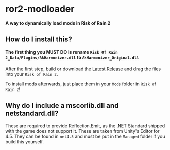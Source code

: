 # ror2-modloader
#### A way to dynamically load mods in Risk of Rain 2

## How do I install this?

#### The first thing you **MUST DO** is rename `Risk Of Rain 2_Data/Plugins/AkHarmonizer.dll` to `AkHarmonizer_Original.dll`

After the first step, build or download the [Latest Release](https://github.com/meepen/ror2-modloader/releases/latest) and drag the files into your `Risk of Rain 2`.

To install mods afterwards, just place them in your `Mods` folder in `Risk of Rain 2`!


## Why do I include a mscorlib.dll and netstandard.dll?

These are required to provide Reflection.Emit, as the .NET Standard shipped with the game does not support it. These are taken from Unity's Editor for 4.5. They can be found in `net4.5` and must be put in the `Managed` folder if you build this yourself.